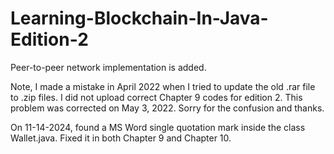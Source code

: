 # Learning-Blockchain-In-Java-Edition-2
Peer-to-peer network implementation is added.

Note, I made a mistake in April 2022 when I tried to update the old .rar file to .zip files. 
I did not upload correct Chapter 9 codes for edition 2. This problem was corrected on May 3, 2022. 
Sorry for the confusion and thanks.

On 11-14-2024, found a MS Word single quotation mark inside the class Wallet.java. Fixed it in both Chapter 9 and Chapter 10.

